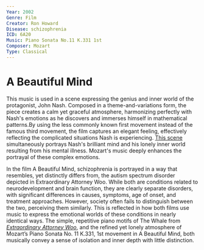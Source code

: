 ```yaml
---
Year: 2002
Genre: Film
Creator: Ron Howard
Disease: schizophrenia
ICD: 6A20
Music: Piano Sonata No.11 K.331 1st
Composer: Mozart
Type: Classical
---
```


# A Beautiful Mind

This music is used in a scene expressing the genius and inner world of the protagonist, John Nash. Composed in a theme-and-variations form, the piece creates a calm yet graceful atmosphere, harmonizing perfectly with Nash's emotions as he discovers and immerses himself in mathematical patterns.By using the less commonly known first movement instead of the famous third movement, the film captures an elegant feeling, effectively reflecting the complicated situations Nash is experiencing.
[This scene](https://youtu.be/1Een0DvaBcA?si=owGz4qd4_Mh_3exo) simultaneously portrays Nash's brilliant mind and his lonely inner world resulting from his mental illness. Mozart's music deeply enhances the portrayal of these complex emotions.

In the film A Beautiful Mind, schizophrenia is portrayed in a way that resembles, yet distinctly differs from, the autism spectrum disorder depicted in Extraordinary Attorney Woo. While both are conditions related to neurodevelopment and brain function, they are clearly separate disorders, with significant differences in causes, symptoms, age of onset, and treatment approaches. However, society often fails to distinguish between the two, perceiving them similarly. This is reflected in how both films use music to express the emotional worlds of these conditions in nearly identical ways. The simple, repetitive piano motifs of The Whale from [*Extraordinary Attorney Woo*](kim_dawon.md), and the refined yet lonely atmosphere of Mozart’s Piano Sonata No. 11 K.331, 1st movement in A Beautiful Mind, both musically convey a sense of isolation and inner depth with little distinction.
